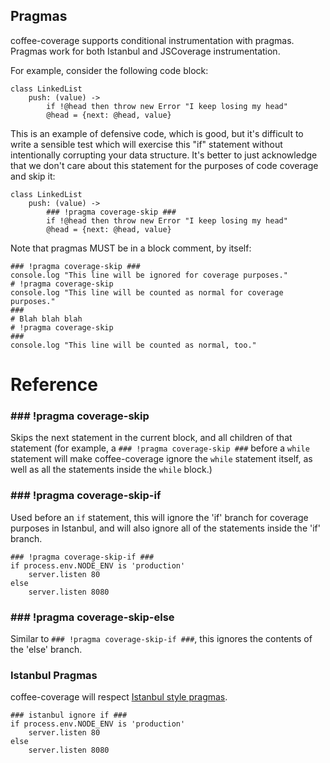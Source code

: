 Pragmas
-------

coffee-coverage supports conditional instrumentation with pragmas.  Pragmas work for both Istanbul
and JSCoverage instrumentation.

For example, consider the following code block:

    class LinkedList
        push: (value) ->
            if !@head then throw new Error "I keep losing my head"
            @head = {next: @head, value}

This is an example of defensive code, which is good, but it's difficult to write a sensible test
which will exercise this "if" statement without intentionally corrupting your data structure.
It's better to just acknowledge that we don't care about this statement for the purposes of
code coverage and skip it:

    class LinkedList
        push: (value) ->
            ### !pragma coverage-skip ###
            if !@head then throw new Error "I keep losing my head"
            @head = {next: @head, value}

Note that pragmas MUST be in a block comment, by itself:

    ### !pragma coverage-skip ###
    console.log "This line will be ignored for coverage purposes."
    # !pragma coverage-skip
    console.log "This line will be counted as normal for coverage purposes."
    ###
    # Blah blah blah
    # !pragma coverage-skip
    ###
    console.log "This line will be counted as normal, too."

Reference
=========

### ### !pragma coverage-skip ###

Skips the next statement in the current block, and all children of that statement (for example,
a `### !pragma coverage-skip ###` before a `while` statement will make coffee-coverage ignore
the `while` statement itself, as well as all the statements inside the `while` block.)

### ### !pragma coverage-skip-if ###

Used before an `if` statement, this will ignore the 'if' branch for coverage purposes in Istanbul,
and will also ignore all of the statements inside the 'if' branch.

    ### !pragma coverage-skip-if ###
    if process.env.NODE_ENV is 'production'
        server.listen 80
    else
        server.listen 8080

### ### !pragma coverage-skip-else ###

Similar to `### !pragma coverage-skip-if ###`, this ignores the contents of the 'else' branch.

### Istanbul Pragmas

coffee-coverage will respect [Istanbul style pragmas](https://github.com/gotwarlost/istanbul#ignoring-code-for-coverage).

    ### istanbul ignore if ###
    if process.env.NODE_ENV is 'production'
        server.listen 80
    else
        server.listen 8080
